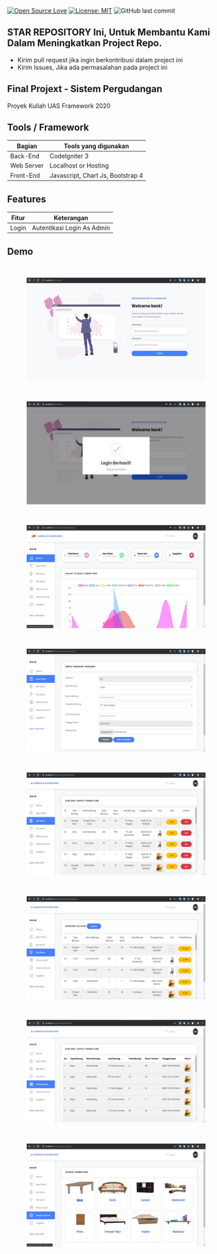 [![Open Source Love](https://badges.frapsoft.com/os/v1/open-source.svg?style=flat)](https://github.com/ellerbrock/open-source-badges/)
[![License: MIT](https://img.shields.io/badge/License-MIT-green.svg)](https://opensource.org/licenses/MIT)
![GitHub last commit](https://img.shields.io/github/last-commit/kholilboy/FP_Framework)

## STAR REPOSITORY Ini, Untuk Membantu Kami Dalam Meningkatkan Project Repo.
- Kirim pull request jika ingin berkontribusi dalam project ini
- Kirim Issues, Jika ada permasalahan pada project ini

## Final Projext - Sistem Pergudangan
Proyek Kuliah UAS Framework 2020

## Tools / Framework
| Bagian | Tools yang digunakan |
| --- | --- |
| Back-End | CodeIgniter 3 |
| Web Server | Localhost or Hosting |
| Front-End | Javascript, Chart Js, Bootstrap 4 |

## Features
| Fitur | Keterangan |
| --- | --- |
| Login | Autentikasi Login As Admin |

## Demo 
<br>
<p align="center">
        <img src="/images/web1.jpg" width="414" height="238">
</p>
<br>
<p align="center">
        <img src="/images/web2.jpg" width="414" height="238">
</p>
<br>
<p align="center">
        <img src="/images/web3.jpg" width="414" height="238">
</p>
<br>
<p align="center">
        <img src="/images/web4.jpg" width="414" height="238">
</p>
<br>
<p align="center">
        <img src="/images/web5.jpg" width="414" height="238">
</p>
<br>
<p align="center">
        <img src="/images/web6.jpg" width="414" height="238">
</p>
<br>
<p align="center">
        <img src="/images/web7.jpg" width="414" height="238">
</p>
<br>
<p align="center">
        <img src="/images/web8.jpg" width="414" height="238">
</p>